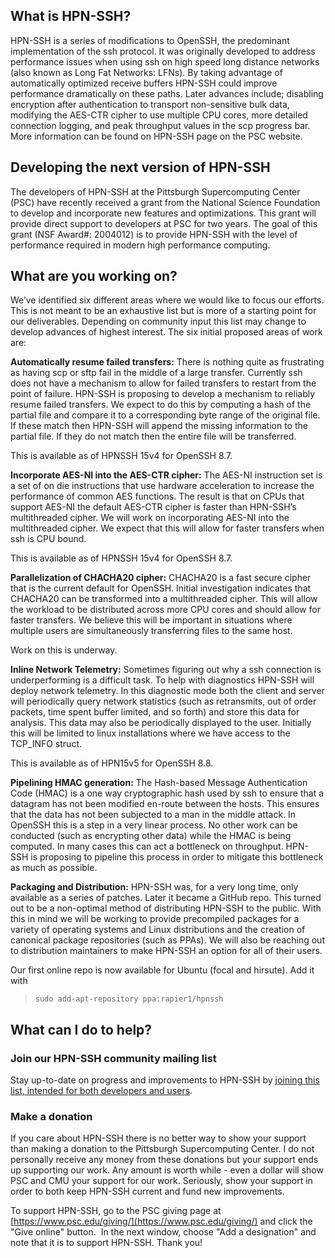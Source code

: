 ## What is HPN-SSH?

HPN-SSH is a series of modifications to OpenSSH, the predominant implementation of the ssh protocol. It was originally developed to address performance issues when using ssh on high speed long distance networks (also known as Long Fat Networks: LFNs). By taking advantage of automatically optimized receive buffers HPN-SSH could improve performance dramatically on these paths. Later advances include; disabling encryption after authentication to transport non-sensitive bulk data, modifying the AES-CTR cipher to use multiple CPU cores, more detailed connection logging, and peak throughput values in the scp progress bar. More information can be found on HPN-SSH page on the PSC website.

## Developing the next version of HPN-SSH

The developers of HPN-SSH at the Pittsburgh Supercomputing Center (PSC) have recently received a grant from the National Science Foundation to develop and incorporate new features and optimizations. This grant will provide direct support to developers at PSC for two years. The goal of this grant (NSF Award#: 2004012) is to provide HPN-SSH with the level of performance required in modern high performance computing.

## What are you working on?

We’ve identified six different areas where we would like to focus our efforts. This is not meant to be an exhaustive list but is more of a starting point for our deliverables. Depending on community input this list may change to develop advances of highest interest. The six initial proposed areas of work are:

**Automatically resume failed transfers:** There is nothing quite as frustrating as having scp or sftp fail in the middle of a large transfer. Currently ssh does not have a mechanism to allow for failed transfers to restart from the point of failure. HPN-SSH is proposing to develop a mechanism to reliably resume failed transfers. We expect to do this by computing a hash of the partial file and compare it to a corresponding byte range of the original file. If these match then HPN-SSH will append the missing information to the partial file. If they do not match then the entire file will be transferred.

This is available as of HPNSSH 15v4 for OpenSSH 8.7.

**Incorporate AES-NI into the AES-CTR cipher:** The AES-NI instruction set is a set of on die instructions that use hardware acceleration to increase the performance of common AES functions. The result is that on CPUs that support AES-NI the default AES-CTR cipher is faster than HPN-SSH’s multithreaded cipher. We will work on incorporating AES-NI into the multithreaded cipher. We expect that this will allow for faster transfers when ssh is CPU bound.

This is available as of HPNSSH 15v4 for OpenSSH 8.7.

**Parallelization of CHACHA20 cipher:** CHACHA20 is a fast secure cipher that is the current default for OpenSSH. Initial investigation indicates that CHACHA20 can be transformed into a multithreaded cipher. This will allow the workload to be distributed across more CPU cores and should allow for faster transfers. We believe this will be important in situations where multiple users are simultaneously transferring files to the same host.

Work on this is underway. 

**Inline Network Telemetry:** Sometimes figuring out why a ssh connection is underperforming is a difficult task. To help with diagnostics HPN-SSH will deploy network telemetry. In this diagnostic mode both the client and server will periodically query network statistics (such as retransmits, out of order packets, time spent buffer limited, and so forth) and store this data for analysis. This data may also be periodically displayed to the user. Initially this will be limited to linux installations where we have access to the TCP_INFO struct.

This is available as of HPN15v5 for OpenSSH 8.8.

**Pipelining HMAC generation:** The Hash-based Message Authentication Code (HMAC) is a one way cryptographic hash used by ssh to ensure that a datagram has not been modified en-route between the hosts. This ensures that the data has not been subjected to a man in the middle attack. In OpenSSH this is a step in a very linear process. No other work can be conducted (such as encrypting other data) while the HMAC is being computed. In many cases this can act a bottleneck on throughput. HPN-SSH is proposing to pipeline this process in order to mitigate this bottleneck as much as possible.

**Packaging and Distribution:** HPN-SSH was, for a very long time, only available as a series of patches. Later it became a GitHub repo. This turned out to be a non-optimal method of distributing HPN-SSH to the public. With this in mind we will be working to provide precompiled packages for a variety of operating systems and Linux distributions and the creation of canonical package repositories (such as PPAs). We will also be reaching out to distribution maintainers to make HPN-SSH an option for all of their users.

Our first online repo is now available for Ubuntu (focal and hirsute). Add it with

>`sudo add-apt-repository ppa:rapier1/hpnssh`

## What can I do to help? 

### Join our HPN-SSH community mailing list 

Stay up-to-date on progress and improvements to HPN-SSH by [joining this list, intended for both developers and users](https://lists.psc.edu/mailman/listinfo/hpnssh-community).

### Make a donation

If you care about HPN-SSH there is no better way to show your support than making a donation to the Pittsburgh Supercomputing Center. I do not personally receive any money from these donations but your support ends up supporting our work. Any amount is worth while - even a dollar will show PSC and CMU your support for our work. Seriously, show your support in order to both keep HPN-SSH current and fund new improvements.

To support HPN-SSH, go to the PSC giving page at [https://www.psc.edu/giving/](https://www.psc.edu/giving/) and click the "Give online" button.  In the next window, choose "Add a designation" and note that it is to support HPN-SSH. Thank you!